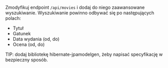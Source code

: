 Zmodyfikuj endpoint `/api/movies` i dodaj do niego zaawansowane wyszukiwanie. Wyszukiwanie powinno odbywać się po
następujących polach:

- Tytuł
- Gatunek
- Data wydania (od, do)
- Ocena (od, do)

TIP: dodaj bibliotekę hibernate-jpamodelgen, żeby napisać specyfikację w bezpieczny sposób.
